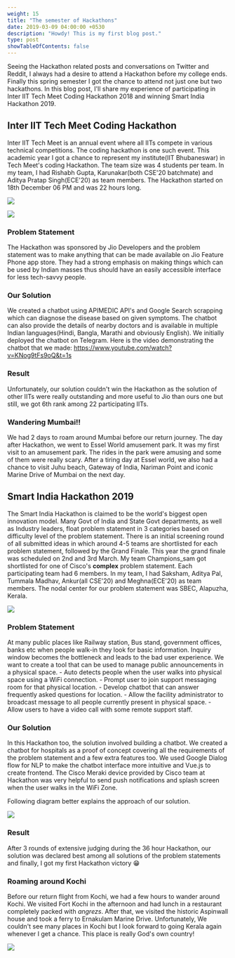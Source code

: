 ```yaml
---
weight: 15
title: "The semester of Hackathons"
date: 2019-03-09 04:00:00 +0530
description: "Howdy! This is my first blog post."
type: post
showTableOfContents: false
---
```


Seeing the Hackathon related posts and conversations on Twitter and Reddit, I always had a desire to attend a Hackathon before my college ends. Finally this spring semester I got the chance to attend not just one but two hackathons. In this blog post, I'll share my experience of participating in Inter IIT Tech Meet Coding Hackathon 2018 and winning Smart India Hackathon 2019.

## Inter IIT Tech Meet Coding Hackathon

Inter IIT Tech Meet is an annual event where all IITs compete in various technical competitions. The coding hackathon is one such event. This academic year I got a chance to represent my institute(IIT Bhubaneswar) in Tech Meet's coding Hackathon. The team size was 4 students per team. In my team, I had Rishabh Gupta, Karunakar(both CSE'20 batchmate) and Aditya Pratap Singh(ECE'20) as team members. The Hackathon started on 18th December 06 PM and was 22 hours long.

![](https://lh3.googleusercontent.com/htWcNJTEsc8LHnWCIdinrIqBdb7WgEpBX6miC9KWGXWK0-K8vDpA6bPQ3Pf-Ma9gYKkP2BLJEciHaeEhvyb-SMZisbvTZsLQE6yfbhXH78oVzszddFepknwf9TPHvuY-2mkuKOZ4ss-397PKtyEW-IuZUEgDjxcsqeWYQ3q4OP3tAbGmwTE4_RzG8cmj4tCSQHn8Ple0RSmG7UDWf276oSa0pdw7bMohSkLPzG1TVG4WRgyAnV2ONFEurTpndvQW6TkxGBXEb2t472go4WxvEozUWANIm3FtCMQYUWm443EbtW7fHLBj0kTOvIZXLx1mSPUGT4RUGZlX-3KKN5hRHt0tIyvk8kgyr3a4pnmrqo_m_0_EIeF7G5FhClBIFNRVqRrmeSaCztXOztiB4EEqwoSfZQ2eyDmUaEExsuTWIsx8SUplwqmFRqikyretz4eYSVRVLOsM_4alggFBzxAAaMRvIlE6-SU0oUL2ggUOugJsZWyeVxAp7vmr3fvC4LLGT3bsHqErl8tkrpt-35wp9Et2dvcxmn0i5vaAOvSSoCb0Zytib96pmdhURhnZxdwII5745Xps7rTo9bTO2S3U0Zc_lwIJyEtwq-riArAS9lJQWVk9l-mB2IyV8mmh2epk0Bq8P3wh8h1xQtTnX7zu1Ntxxceotu1zcawam3NwzexeaP1rXbdqnndcvoxnaSoSaD6bg4CTJFu2X3PhR0BdWt2Q=w952-h1268-no)

![](https://lh3.googleusercontent.com/QlMA8HeM8oNZil4-ssAxPKzBZ_NDl_ACrnzTbKRC4sIWR57Q9Zn4ZQDIwffbFlyRDTL0RTkDUxF75eS9PH7D-FaLmy9Fyyz39EvtNa9ZsImlzbyMocvDQ8j6gaFDAwlLl4C8fD9yGQ=w1692-h1268-no)

### Problem Statement

The Hackathon was sponsored by Jio Developers and the problem statement was to make anything that can be made available on Jio Feature Phone app store. They had a strong emphasis on making things which can be used by Indian masses thus should have an easily accessible interface for less tech-savvy people.

### Our Solution

We created a chatbot using APIMEDIC API's and Google Search scrapping which can diagnose the disease based on given symptoms. The chatbot can also provide the details of nearby doctors and is available in multiple Indian languages(Hindi, Bangla, Marathi and obviously English). We initially deployed the chatbot on Telegram. Here is the video demonstrating the chatbot that we made: https://www.youtube.com/watch?v=KNog9tFs9oQ&t=1s

### Result

Unfortunately, our solution couldn't win the Hackathon as the solution of other IITs were really outstanding and more useful to Jio than ours one but still, we got 6th rank among 22 participating IITs.

### Wandering Mumbai!!

We had 2 days to roam around Mumbai before our return journey. The day after Hackathon, we went to Essel World amusement park. It was my first visit to an amusement park. The rides in the park were amusing and some of them were really scary. After a tiring day at Essel world, we also had a chance to visit Juhu beach, Gateway of India, Nariman Point and iconic Marine Drive of Mumbai on the next day.

## Smart India Hackathon 2019

The Smart India Hackathon is claimed to be the world's biggest open innovation model. Many Govt of India and State Govt departments, as well as Industry leaders, float problem statement in 3 categories based on difficulty level of the problem statement. There is an initial screening round of all submitted ideas in which around 4-5 teams are shortlisted for each problem statement, followed by the Grand Finale. This year the grand finale was scheduled on 2nd and 3rd March. My team Champions_sam got shortlisted for one of Cisco's **complex** problem statement. Each participating team had 6 members. In my team, I had Saksham, Aditya Pal, Tummala Madhav, Ankur(all CSE'20) and Meghna(ECE'20) as team members. The nodal center for our problem statement was SBEC, Alapuzha, Kerala.

![](https://lh3.googleusercontent.com/jh1p6_Erc-PtsIfa5IIbWkHDGxP0q9zZrCW7uhmrc1vttURQSDU2UIfPjUynaq20OTxKz44pQGucSbRjlw25RxQ1B98Y_m9axDGI6u0C2UEwF2W29VHL4UU3oENrLNfbPAcBLnua1OrWnWE902-KHrfLFevCLtbkLLTQV8pNCoC0gXQsiYAZQqEfqpXOjrVtjsIY4AKP9wgmG1pyW3wNR9H7RcyxkFveViCjZQZSXgLuMag2zMj5e5Zzo71DeaRV3huRh_EDgRERfHfolGYn475UCwcbwimgJ3Ay5oSOj8QD-e5kdfWAOnCWipbdxUssy4Z4vHail5uckBuavANadYpjziM1RiAtHOkIDlKLVMOvxl03R8tbixAEe9eGN73wSfe4AMTZzslJEHV-IBOIfa6aQOPD844eb01JhDjxgsfSsuEH0qReji9hKg-tmXxrWzqCG2Y2P0KsmFUVngr84dsp3eWouFuwD4qquvc9Bget-X_gXTkeOTvNsCQWi_lR1SoC9mqT0fXjuDny1hb9gSOaWnyosb2XqYsQVa0yveU6WwpGcpghGoAG-mTmaS0dJmx2CU24K0duA60ym-CMsW8Tlbmv5TxNRM1YRUgbIKquTWGFB37s43eXMdOTDsvvGu7gbxoWfK-WSYWpM99yKamT2oP-lf-vqdt64r4He8AnV8gLPgVQZVFGQ3qGpZtVa7KDfR8Hgn2wH7rS9AdWatyuNg=w1902-h1268-no)

### Problem Statement

At many public places like Railway station, Bus stand, government offices, banks etc when people walk-in they look for basic information. Inquiry window becomes the bottleneck and leads to the bad user experience. We want to create a tool that can be used to manage public announcements in a physical space. - Auto detects people when the user walks into physical space using a WiFi connection. - Prompt user to join support messaging room for that physical location. - Develop chatbot that can answer frequently asked questions for location. - Allow the facility administrator to broadcast message to all people currently present in physical space. - Allow users to have a video call with some remote support staff.

### Our Solution

In this Hackathon too, the solution involved building a chatbot. We created a chatbot for hospitals as a proof of concept covering all the requirements of the problem statement and a few extra features too. We used Google Dialog flow for NLP to make the chatbot interface more intuitive and Vue.js to create frontend. The Cisco Meraki device provided by Cisco team at Hackathon was very helpful to send push notifications and splash screen when the user walks in the WiFi Zone.

Following diagram better explains the approach of our solution.

![](https://lh6.googleusercontent.com/76hvq3FRjA_UxrNACMoYlJL2Imri_smFyyB3hDMnjGoymKmOkjgbeQ20GG6_v2Jl_fH6x_uIK0V9BknOIJKIe6XHmfOflaqCfBS61SaNKPKoECzVf0UmVSVTxJyk-UqCrkevsWQXDhU)

### Result

After 3 rounds of extensive judging during the 36 hour Hackathon, our solution was declared best among all solutions of the problem statements and finally, I got my first Hackathon victory 😁

### Roaming around Kochi

Before our return flight from Kochi, we had a few hours to wander around Kochi. We visited Fort Kochi in the afternoon and had lunch in a restaurant completely packed with _angrezs_. After that, we visited the historic Aspinwall house and took a ferry to Ernakulam Marine Drive. Unfortunately, We couldn't see many places in Kochi but I look forward to going Kerala again whenever I get a chance. This place is really God's own country!

![](https://user-images.githubusercontent.com/19551774/54068837-da722a80-4276-11e9-8c90-2a076ecbd899.gif)
